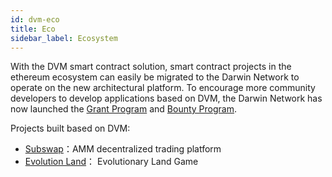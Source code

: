```yaml
---
id: dvm-eco
title: Eco
sidebar_label: Ecosystem
---
```


With the DVM smart contract solution, smart contract projects in the ethereum ecosystem can easily be migrated to the Darwin Network to operate on the new architectural platform. To encourage more community developers to develop applications based on DVM, the Darwin Network has now launched the [Grant Program](https://github.com/darwinia-network/collaboration/blob/master/grant/README.md) and [Bounty Program](https://github.com/darwinia-network/collaboration/blob/master/bounty/README.md).

Projects built based on DVM:

- [Subswap](https://subswap.pro/#/swap)：AMM decentralized trading platform
- [Evolution Land](https://github.com/evolutionlandorg/land)： Evolutionary Land Game